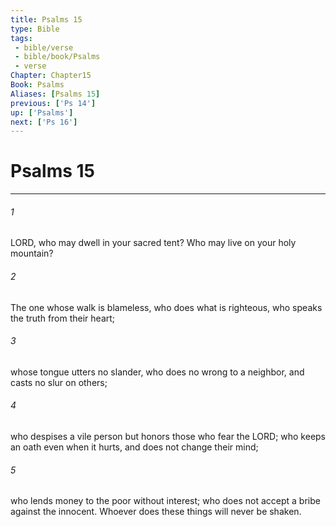 ```yaml
---
title: Psalms 15
type: Bible
tags:
 - bible/verse
 - bible/book/Psalms
 - verse
Chapter: Chapter15
Book: Psalms
Aliases: [Psalms 15]
previous: ['Ps 14']
up: ['Psalms']
next: ['Ps 16']
---
```

# Psalms 15

***


###### 1 
LORD, who may dwell in your sacred tent? Who may live on your holy mountain? 

###### 2 
The one whose walk is blameless, who does what is righteous, who speaks the truth from their heart; 

###### 3 
whose tongue utters no slander, who does no wrong to a neighbor, and casts no slur on others; 

###### 4 
who despises a vile person but honors those who fear the LORD; who keeps an oath even when it hurts, and does not change their mind; 

###### 5 
who lends money to the poor without interest; who does not accept a bribe against the innocent. Whoever does these things will never be shaken. 
